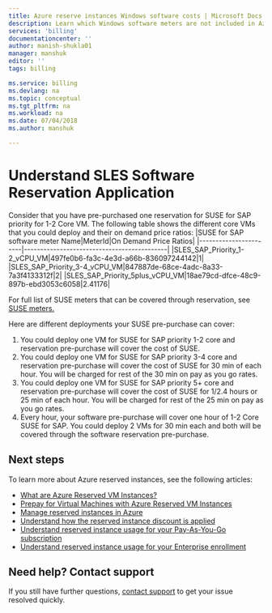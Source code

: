 ```yaml
---
title: Azure reserve instances Windows software costs | Microsoft Docs
description: Learn which Windows software meters are not included in Azure Reserved VM Instance costs.
services: 'billing'
documentationcenter: ''
author: manish-shukla01
manager: manshuk
editor: ''
tags: billing

ms.service: billing
ms.devlang: na
ms.topic: conceptual
ms.tgt_pltfrm: na
ms.workload: na
ms.date: 07/04/2018
ms.author: manshuk

---
```


# Understand SLES Software Reservation Application

Consider that you have pre-purchased one reservation for SUSE for SAP priority for 1-2 Core VM. The following table shows the different core VMs that you could deploy and their on demand price ratios:
|SUSE for SAP software meter Name|MeterId|On Demand Price Ratios|
|-----------------------|--------------------------------------------|
|SLES_SAP_Priority_1-2_vCPU_VM|497fe0b6-fa3c-4e3d-a66b-836097244142|1|
|SLES_SAP_Priority_3-4_vCPU_VM|847887de-68ce-4adc-8a33-7a3f4133312f|2|
|SLES_SAP_Priority_5plus_vCPU_VM|18ae79cd-dfce-48c9-897b-ebd3053c6058|2.41176|

For full list of SUSE meters that can be covered through reservation, see [SUSE meters.](billing-software-reservation-meters.md)

Here are different deployments your SUSE pre-purchase can cover:
1. You could deploy one VM for SUSE for SAP priority 1-2 core and reservation pre-purchase will cover the cost of SUSE.
2. You could deploy one VM for SUSE for SAP priority 3-4 core and reservation pre-purchase will cover the cost of SUSE for 30 min of each hour. You will be charged for rest of the 30 min on pay as you go rates.
3. You could deploy one VM for SUSE for SAP priority 5+ core and reservation pre-purchase will cover the cost of SUSE for 1/2.4 hours or 25 min of each hour. You will be charged for rest of the 25 min on pay as you go rates.
4. Every hour, your software pre-purchase will cover one hour of 1-2 Core SUSE for SAP. You could deploy 2 VMs for 30 min each and both will be covered through the software reservation pre-purchase.


## Next steps
To learn more about Azure reserved instances, see the following articles:

- [What are Azure Reserved VM Instances?](billing-save-compute-costs-reservations.md)
- [Prepay for Virtual Machines with Azure Reserved VM Instances](../virtual-machines/windows/prepay-reserved-vm-instances.md)
- [Manage reserved instances in Azure](billing-manage-reserved-vm-instance.md)
- [Understand how the reserved instance discount is applied](billing-understand-vm-reservation-charges.md)
- [Understand reserved instance usage for your Pay-As-You-Go subscription](billing-understand-reserved-instance-usage.md)
- [Understand reserved instance usage for your Enterprise enrollment](billing-understand-reserved-instance-usage-ea.md)

## Need help? Contact support

If you still have further questions, [contact support](https://portal.azure.com/?#blade/Microsoft_Azure_Support/HelpAndSupportBlade) to get your issue resolved quickly.




